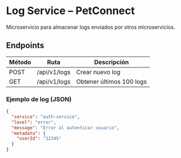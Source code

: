 # Log Service – PetConnect

Microservicio para almacenar logs enviados por otros microservicios.

## Endpoints

| Método | Ruta              | Descripción                     |
|--------|-------------------|----------------------------------|
| POST   | /api/v1/logs      | Crear nuevo log                 |
| GET    | /api/v1/logs      | Obtener últimos 100 logs        |

### Ejemplo de log (JSON)

```json
{
  "service": "auth-service",
  "level": "error",
  "message": "Error al autenticar usuario",
  "metadata": {
    "userId": "12345"
  }
}
